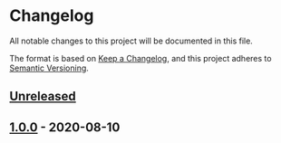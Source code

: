 # Changelog

All notable changes to this project will be documented in this file.

The format is based on [Keep a Changelog](https://keepachangelog.com/en/1.0.0/),
and this project adheres to [Semantic Versioning](https://semver.org/spec/v2.0.0.html).

## [Unreleased]

## [1.0.0] - 2020-08-10

[Unreleased]: https://github.com/rosslh/ReqWise/compare/1.0.0...HEAD

[1.0.0]: https://github.com/rosslh/ReqWise/compare/430814063a2d8efe02dd3567d9f29e67be7aadd7...1.0.0
